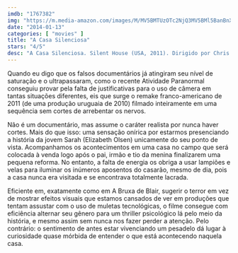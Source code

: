 ```yaml
---
imdb: "1767382"
img: "https://m.media-amazon.com/images/M/MV5BMTUzOTc2NjQ3MV5BMl5BanBnXkFtZTcwNzk3ODUzNw@@._V1_SY150_CR0,0,101,150_.jpg"
date: "2014-01-13"
categories: [ "movies" ]
title: "A Casa Silenciosa"
stars: "4/5"
desc: "A Casa Silenciosa. Silent House (USA, 2011). Dirigido por Chris Kentis, Laura Lau. Escrito por Gustavo Hernández, Laura Lau. Com Elizabeth Olsen, Adam Trese, Eric Sheffer Stevens, Julia Taylor Ross, Adam Barnett, Haley Murphy."
---
```

Quando eu digo que os falsos documentários já atingiram seu nível de saturação e o ultrapassaram, como o recente Atividade Paranormal conseguiu provar pela falta de justificativas para o uso de câmera em tantas situações diferentes, eis que surge o remake franco-americano de 2011 (de uma produção uruguaia de 2010) filmado inteiramente em uma sequência sem cortes de arrebentar os nervos.

Não é um documentário, mas assume o caráter realista por nunca haver cortes. Mais do que isso: uma sensação onírica por estarmos presenciando a história da jovem Sarah (Elizabeth Olsen) unicamente do seu ponto de vista. Acompanhamos os acontecimentos em uma casa no campo que será colocada à venda logo após o pai, irmão e tio da menina finalizarem uma pequena reforma. No entanto, a falta de energia os obriga a usar lampiões e velas para iluminar os inúmeros aposentos do casarão, mesmo de dia, pois a casa nunca era visitada e se encontrava totalmente lacrada.

Eficiente em, exatamente como em A Bruxa de Blair, sugerir o terror em vez de mostrar efeitos visuais que estamos cansados de ver em produções que tentam assustar com o uso de muletas tecnológicas, o filme consegue com eficiência alternar seu gênero para um thriller psicológico lá pelo meio da história, e mesmo assim sem nunca nos fazer perder a atenção. Pelo contrário: o sentimento de antes estar vivenciando um pesadelo dá lugar à curiosidade quase mórbida de entender o que está acontecendo naquela casa.
